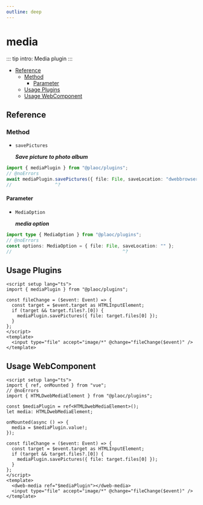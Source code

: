 ```yaml
---
outline: deep
---
```


# media

<Badges name="@plaoc/plugins" />

::: tip intro:
Media plugin
:::

- [Reference](#reference)
  - [Method](#method)
    - [Parameter](#parameter)
  - [Usage Plugins](#usage-plugins)
  - [Usage WebComponent](#usage-webcomponent)

## Reference

### Method

- `savePictures`

  **_Save picture to photo album_**

```ts twoslash
import { mediaPlugin } from "@plaoc/plugins";
// @noErrors
await mediaPlugin.savePictures({ file: File, saveLocation: "dwebbrowser") });
//                ^?
```

#### Parameter

- `MediaOption`

  **_media option_**

```ts twoslash
import type { MediaOption } from "@plaoc/plugins";
// @noErrors
const options: MediaOption = { file: File, saveLocation: "" };
//                                         ^?
```

## Usage Plugins

```vue twoslash
<script setup lang="ts">
import { mediaPlugin } from "@plaoc/plugins";

const fileChange = ($event: Event) => {
  const target = $event.target as HTMLInputElement;
  if (target && target.files?.[0]) {
    mediaPlugin.savePictures({ file: target.files[0] });
  }
};
</script>
<template>
  <input type="file" accept="image/*" @change="fileChange($event)" />
</template>
```

## Usage WebComponent

```vue twoslash
<script setup lang="ts">
import { ref, onMounted } from "vue";
// @noErrors
import { HTMLDwebMediaElement } from "@plaoc/plugins";

const $mediaPlugin = ref<HTMLDwebMediaElement>();
let media: HTMLDwebMediaElement;

onMounted(async () => {
  media = $mediaPlugin.value!;
});

const fileChange = ($event: Event) => {
  const target = $event.target as HTMLInputElement;
  if (target && target.files?.[0]) {
    mediaPlugin.savePictures({ file: target.files[0] });
  }
};
</script>
<template>
  <dweb-media ref="$mediaPlugin"></dweb-media>
  <input type="file" accept="image/*" @change="fileChange($event)" />
</template>
```
